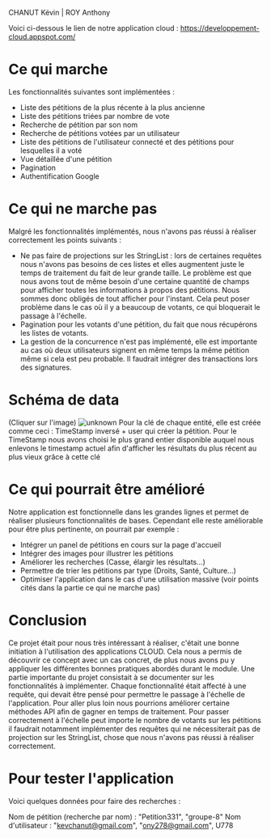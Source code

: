 

CHANUT Kévin | ROY Anthony

Voici ci-dessous le lien de notre application cloud : 
https://developpement-cloud.appspot.com/

<h1> Ce qui  marche  </h1> 

Les fonctionnalités suivantes sont implémentées :
- Liste des pétitions de la plus récente à la plus ancienne
- Liste des pétitions triées par nombre de vote
- Recherche de pétition par son nom
- Recherche de pétitions votées par un utilisateur 
- Liste des pétitions de l'utilisateur connecté et des pétitions pour lesquelles il a voté
- Vue détaillée d'une pétition
- Pagination
- Authentification Google

<h1> Ce qui ne marche pas </h1>

Malgré les fonctionnalités implémentés, nous n'avons pas réussi à réaliser correctement les points suivants :

- Ne pas faire de projections sur les StringList : lors de certaines requêtes nous n'avons pas besoins de ces listes et elles augmentent juste le temps de traitement du fait de leur grande taille. Le problème est que nous avons tout de même besoin d'une certaine quantité de champs pour afficher toutes les informations à propos des pétitions. Nous sommes donc obligés de tout afficher pour l'instant. Cela peut poser problème dans le cas où il y a beaucoup de votants, ce qui bloquerait le passage à l'échelle.
- Pagination pour les votants d'une pétition, du fait que nous récupérons les listes de votants. 
- La gestion de la concurrence n'est pas implémenté, elle est importante au cas où deux utilisateurs signent en même temps la même pétition même si cela est peu probable. Il faudrait intégrer des transactions lors des signatures.

<h1> Schéma de data </h1>

(Cliquer sur l'image)
![unknown](https://user-images.githubusercontent.com/48654824/116001650-b65c3980-a5f5-11eb-8122-11b9169379d9.png)
Pour la clé de chaque entité, elle est créée comme ceci : TimeStamp inversé + user qui créer la pétition. Pour le TimeStamp nous avons choisi le plus grand entier disponible auquel nous enlevons le timestamp actuel afin d'afficher les résultats du plus récent au plus vieux grâce à cette clé

<h1> Ce qui pourrait être amélioré </h1>

Notre application est fonctionnelle dans les grandes lignes et permet de réaliser plusieurs fonctionnalités de bases. Cependant elle reste améliorable pour être plus pertinente, on pourrait par exemple :

- Intégrer un panel de pétitions en cours sur la page d'accueil
- Intégrer des images pour illustrer les pétitions
- Améliorer les recherches (Casse, élargir les résultats...)
- Permettre de trier les pétitions par type (Droits, Santé, Culture...)
- Optimiser l'application dans le cas d'une utilisation massive (voir points cités dans la partie ce qui ne marche pas)

<h1> Conclusion </h1>

Ce projet était pour nous très intéressant à réaliser, c'était une bonne initiation à l'utilisation des applications CLOUD. Cela nous a permis de découvrir ce concept avec un cas concret, de plus nous avons pu y appliquer les différentes bonnes pratiques abordés durant le module. 
Une partie importante du projet consistait à se documenter sur les fonctionnalités à implémenter. Chaque fonctionnalité était affecté à une requête, qui devait être pensé pour permettre le passage à l'échelle de l'application.
Pour aller plus loin nous pourrions améliorer certaine méthodes API afin de gagner en temps de traitement. Pour passer correctement à l'échelle peut importe le nombre de votants sur les pétitions il faudrait notamment implémenter des requêtes qui ne nécessiterait pas de projection sur les StringList, chose que nous n'avons pas réussi à réaliser correctement.
  
 <h1> Pour tester l'application </h1>
 
 Voici quelques données pour faire des recherches :
 
 Nom de pétition (recherche par nom) : "Petition331", "groupe-8"
 Nom d'utilisateur : "kevchanut@gmail.com", "ony278@gmail.com", U778
